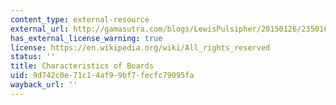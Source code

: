 ```yaml
---
content_type: external-resource
external_url: http://gamasutra.com/blogs/LewisPulsipher/20150126/235016/Characteristics_of_Boards.php
has_external_license_warning: true
license: https://en.wikipedia.org/wiki/All_rights_reserved
status: ''
title: Characteristics of Boards
uid: 9d742c0e-71c1-4af9-9bf7-fecfc79095fa
wayback_url: ''
---
```


